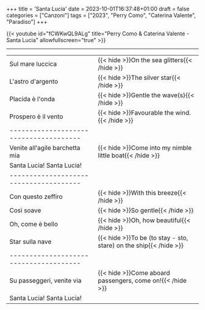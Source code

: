 +++
title = 'Santa Lucia'
date = 2023-10-01T16:37:48+01:00
draft = false
categories = ["Canzoni"]
tags = ["2023", "Perry Como", "Caterina Valente", "Paradiso"]
+++

{{< youtube id="fCWKwQL9ALg" title="Perry Como & Caterina Valente - Santa Lucia" allowfullscreen="true" >}}

***

| | |
|------------|-----------|
| Sul mare luccica | {{< hide >}}On the sea glitters{{< /hide >}} |
| L'astro d'argento | {{< hide >}}The silver star{{< /hide >}} |
| Placida è l'onda | {{< hide >}}Gentle the wave(s){{< /hide >}} |
| Prospero è il vento | {{< hide >}}Favourable the wind.{{< /hide >}} |
| -------------------------------------- |
| Venite all'agile barchetta mia | {{< hide >}}Come into my nimble little boat{{< /hide >}} |
| Santa Lucia! Santa Lucia! | |
| -------------------------------------- |
| Con questo zeffiro | {{< hide >}}With this breeze{{< /hide >}} |
| Così soave | {{< hide >}}So gentle{{< /hide >}} |
| Oh, come è bello | {{< hide >}}Oh, how beautiful{{< /hide >}} |
| Star sulla nave | {{< hide >}}To be (to stay - sto, stare) on the ship{{< /hide >}} |
| -------------------------------------- |
| Su passeggeri, venite via | {{< hide >}}Come aboard passengers, come on!{{< /hide >}} |
| Santa Lucia! Santa Lucia! | |
